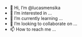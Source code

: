 - 👋 Hi, I’m @lucasmensika
- 👀 I’m interested in ...
- 🌱 I’m currently learning ...
- 💞️ I’m looking to collaborate on ...
- 📫 How to reach me ...

<!---
lucasmensika/lucasmensika is a ✨ special ✨ repository because its `README.md` (this file) appears on your GitHub profile.
You can click the Preview link to take a look at your changes.
--->
